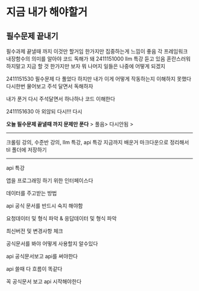 # 지금 내가 해야할거


## 필수문제 끝내기 

필수과제 끝낼때 까지 이것만 할거임 
한가지만 집중하는게 느낌이 좋음 
각 프레임워크 내장함수의 의미를 알아야 코드 독해가 돼
2411151000 llm 특강 듣고 있음
혼란스러워하지말고 지금 할 것 한가지만 보자
뭐 나머지 일들은 나중에 어떻게 되겠지
>>>>>>>>>>>>>
2411151530
필수문제 다 풀었다 
하지만 
내가 이게 어떻게 작동하는지 이해하지 못했다 
다시한번 물어보고 주석 달면서 독해하자

>>>>>>>>>>>>
내가 푼거 다시 주석달면서 하나하나 코드 이해한다

2411151630
    아 외않되 다시!!!
다시 


**오늘 필수문제 끝낼때 까지 문제만 푼다** > 풀음> 다시안됨 >

-----------------------------


크롤링 강의, 수준반 강의, llm 특강, api 특강
지금까지 배운거 마크다운으로 정리해서 til 폴더에 저장하기

----------------------------
api 특강


앱을 프로그래밍 하기 위한 인터페이스다 



데이터를 주고받는 방법


api 공식 문서를 반드시 숙지 해야함

요청데이터 및 형식 파악 & 응답데이터 및 형식 파악

최신버전 및 변경사항 체크


공식문서를 봐야 어떻게 사용할지 알수있다

api 공식문서보고 api를 써야한다


api 쓸때 다 흐름이 똑같다


꼭 공식문서 보고 api 시작해야한다



